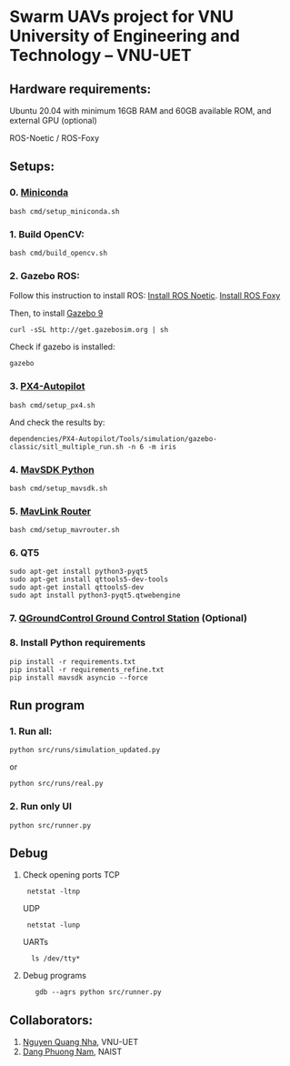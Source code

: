 # Swarm UAVs project for VNU University of Engineering and Technology – VNU-UET

## Hardware requirements:

Ubuntu 20.04 with minimum 16GB RAM and 60GB available ROM, and external GPU (optional)

ROS-Noetic / ROS-Foxy

## Setups:
### 0. [Miniconda](https://docs.anaconda.com/free/miniconda/miniconda-install/)

   ```
   bash cmd/setup_miniconda.sh
   ```

### 1. Build OpenCV:
   ```
   bash cmd/build_opencv.sh
   ```

### 2. Gazebo ROS:

   Follow this instruction to install ROS: [Install ROS Noetic](https://wiki.ros.org/noetic/Installation/Ubuntu). [Install ROS Foxy](https://docs.ros.org/en/foxy/Installation/Ubuntu-Install-Debians.html)</br>

   Then, to install [Gazebo 9](https://classic.gazebosim.org/tutorials?cat=install&tut=install_ubuntu&ver=9.0)

   ```
   curl -sSL http://get.gazebosim.org | sh
   ```

   Check if gazebo is installed:

   ```
   gazebo
   ```

### 3. [PX4-Autopilot](https://github.com/PX4/PX4-Autopilot.git)

   ```
   bash cmd/setup_px4.sh
   ```

   And check the results by:

   ```
   dependencies/PX4-Autopilot/Tools/simulation/gazebo-classic/sitl_multiple_run.sh -n 6 -m iris
   ```

### 4. [MavSDK Python](https://github.com/mavlink/MAVSDK-Python.git)

   ```
   bash cmd/setup_mavsdk.sh
   ```

### 5. [MavLink Router](https://github.com/intel/mavlink-router.git)

   ```
   bash cmd/setup_mavrouter.sh
   ```

### 6. QT5

   ```
   sudo apt-get install python3-pyqt5
   sudo apt-get install qttools5-dev-tools
   sudo apt-get install qttools5-dev
   sudo apt install python3-pyqt5.qtwebengine
   ```
   
### 7. [QGroundControl Ground Control Station](https://github.com/mavlink/qgroundcontrol/releases) (Optional)

### 8. Install Python requirements

   ```
   pip install -r requirements.txt
   pip install -r requirements_refine.txt
   pip install mavsdk asyncio --force
   ```

## Run program

### 1. Run all:

   ```
   python src/runs/simulation_updated.py
   ```

   or

   ```
   python src/runs/real.py
   ```
### 2. Run only UI
   ```
   python src/runner.py
   ```

## Debug

1. Check opening ports
   TCP

   ```
    netstat -ltnp
   ```

   UDP

   ```
    netstat -lunp
   ```

   UARTs

   ```
     ls /dev/tty*
   ```
2. Debug programs
   ```Interface
      gdb --agrs python src/runner.py
   ```


## Collaborators:

1. [Nguyen Quang Nha](nhanq@vnu.edu.vn), VNU-UET
2. [Dang Phuong Nam](phgnam1811.vn@gmail.com), NAIST
